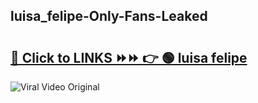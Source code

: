 
 ## luisa_felipe-Only-Fans-Leaked

# <h2><a href="https://clipsfans.com/luisa_felipe&ref=git">🔗 Click to LINKS ⏩⏩ 👉 🟢 luisa felipe </a></h2>

<a href="https://clipsfans.com/luisa_felipe&ref=git" rel="nofollow" data-target="animated-image.originalLink"><img src="https://i.ibb.co.com/xMMVF88/686577567.gif" alt="Viral Video Original" style="max-width: 100%; display: inline-block;" data-target="animated-image.originalImage"></a>

